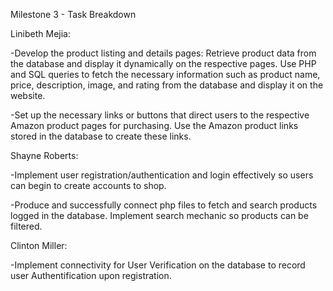 Milestone 3 - Task Breakdown

Linibeth Mejia: 

  -Develop the product listing and details pages: Retrieve product data from the database and display it dynamically on the respective pages.
  Use PHP and SQL queries to fetch the necessary information such as product name, price, description, image, and rating from the database 
  and display it on the website.

  -Set up the necessary links or buttons that direct users to the respective Amazon product pages for purchasing. Use the Amazon product links
  stored in the database to create these links.

Shayne Roberts:

  -Implement user registration/authentication and login effectively so users can begin to create accounts to shop. 

  -Produce and successfully connect php files to fetch and search products logged in the database. Implement search mechanic so products can be filtered.

Clinton Miller:

  -Implement connectivity for User Verification on the database to record user Authentification upon registration.
  
 
